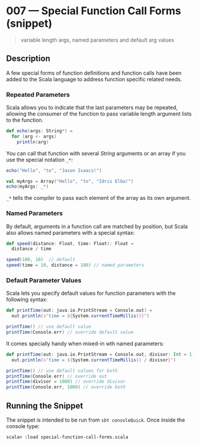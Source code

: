 # 007 &mdash; Special Function Call Forms (snippet)
> variable length args, named parameters and default arg values

## Description
A few special forms of function definitions and function calls have been added to the Scala language to address function specific related needs.

### Repeated Parameters
Scala allows you to indicate that the last parameters may be repeated, allowing the consumer of the function to pass variable length argument lists to the function.
```scala
def echo(args: String*) =
  for (arg <- args)
    println(arg)
```

You can call that function with several *String* arguments or an array if you use the special notation `_*`:
```scala
echo("Hello", "to", "Jason Isaacs!")

val myArgs = Array("Hello", "to", "Idris Elba!")
echo(myArgs: _*) 
```

`_*` tells the compiler to pass each element of the array as its own argument.

### Named Parameters
By default, arguments in a function call are matched by position, but Scala also allows named parameters with a special syntax:
```scala
def speed(distance: Float, time: Float): Float =
  distance / time

speed(100, 10)  // default
speed(time = 10, distance = 100) // named parameters
```

### Default Parameter Values
Scala lets you specify default values for function parameters with the following syntax:
```scala
def printTime(out: java.io.PrintStream = Console.out) =
  out.println(s"time = ${System.currentTimeMillis()}")

printTime() // use default value
printTime(Console.err) // override default value
```

It comes specially handy when mixed-in wth named parameters:
```scala
def printTime(out: java.io.PrintStream = Console.out, divisor: Int = 1) =
  out.println(s"time = ${System.currentTimeMillis() / divisor}")

printTime() // use default values for both
printTime(Console.err) // override out
printTime(divisor = 1000) // override divisor
printTime(Console.err, 1000) // override both
```


## Running the Snippet
The snippet is intended to be run from `sbt consoleQuick`. Once inside the console type:
```
scala> :load special-function-call-forms.scala
```